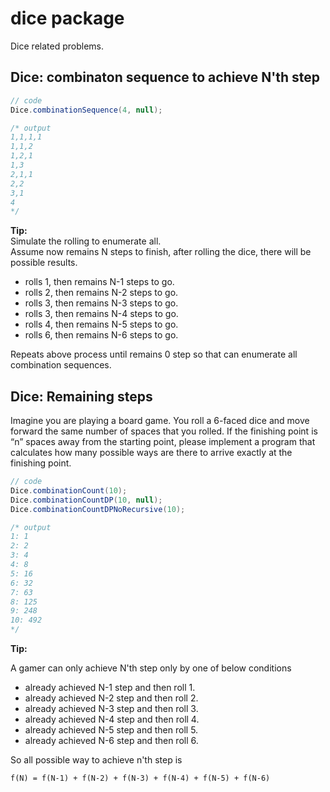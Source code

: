 # dice package
Dice related problems.

## Dice: combinaton sequence to achieve N'th step

```java
// code
Dice.combinationSequence(4, null);

/* output
1,1,1,1
1,1,2
1,2,1
1,3
2,1,1
2,2
3,1
4
*/
```

**Tip:**  
Simulate the rolling to enumerate all.  
Assume now remains N steps to finish, after rolling the dice, there will be possible results.

- rolls 1, then remains N-1 steps to go.
- rolls 2, then remains N-2 steps to go.
- rolls 3, then remains N-3 steps to go.
- rolls 3, then remains N-4 steps to go.
- rolls 4, then remains N-5 steps to go.
- rolls 6, then remains N-6 steps to go.

Repeats above process until remains 0 step so that can enumerate all combination sequences.

## Dice: Remaining steps
Imagine you are playing a board game. You roll a 6-faced dice and move forward the same number of spaces that you rolled. If the finishing point is “n” spaces away from the starting point, please implement a program that calculates how many possible ways are there to arrive exactly at the finishing point.

```java
// code
Dice.combinationCount(10);
Dice.combinationCountDP(10, null);
Dice.combinationCountDPNoRecursive(10);

/* output
1: 1
2: 2
3: 4
4: 8
5: 16
6: 32
7: 63
8: 125
9: 248
10: 492
*/
```

**Tip:**  

A gamer can only achieve N'th step only by one of below conditions
- already achieved N-1 step and then roll 1.
- already achieved N-2 step and then roll 2.
- already achieved N-3 step and then roll 3.
- already achieved N-4 step and then roll 4.
- already achieved N-5 step and then roll 5.
- already achieved N-6 step and then roll 6.

So all possible way to achieve n'th step is
```
f(N) = f(N-1) + f(N-2) + f(N-3) + f(N-4) + f(N-5) + f(N-6)
```
